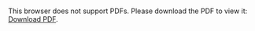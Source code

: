 <object data="christ-in-song/CIS1908pdfs/687.pdf" type="application/pdf" width="100%" height="1024px">
    <embed src="christ-in-song/CIS1908pdfs/687.pdf">
        <p>This browser does not support PDFs. Please download the PDF to view it: <a href="christ-in-song/CIS1908pdfs/687.pdf">Download PDF</a>.</p>
    </embed>
</object>
